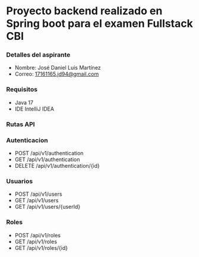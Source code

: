# Proyecto backend realizado en Spring boot para el examen Fullstack CBI

### Detalles del aspirante

- Nombre: José Daniel Luis Martínez
- Correo: 17161165.jd94@gmail.com

### Requisitos
- Java 17
- IDE IntelliJ IDEA

### Rutas API
### Autenticacion

- POST  /api/v1/authentication
- GET  /api/v1/authentication
- DELETE  /api/v1/authentication/{id}

### Usuarios

- POST  /api/v1/users
- GET  /api/v1/users
- GET  /api/v1/users/{userId}

### Roles
- POST  /api/v1/roles
- GET  /api/v1/roles
- GET  /api/v1/roles/{id}
